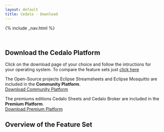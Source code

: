 ```yaml
---
layout: default
title: Cedalo - Download
---
```


<section id="banner" class="banner" role="banner">
<!-- leave unchanged from here  --> 
    {% include _nav.html %}      
    <div class="container-fluid">
        <div class="row flex-start" class="align-items: flex-start;">
            <div class="col-md-12">
                <div class="banner-spacer">
                    <p>&nbsp;</p>
                </div>
            </div>
<!-- until here for nav menus to work smoothly  -->
            <div class="col-md-10 col-md-offset-1 downloadpage downloadpage-intro text-center">
                <h1 class="section-header">Download the Cedalo Platform</h1>
                 <p>Click on the download page of your choice and follow the intructions for your operating system. To compare the feature sets just <a href="#feature-set">click here</a></p>
            </div>
            <div class="col-md-6 col-md-offset-1 text-center">
                <p>The Open-Source projects Eclipse Streamsheets and Eclipse Mosquitto are included in the <b>Community Platform</b>.<br />
                <a href="https://docs.cedalo.com/installation/community-edition.html" class="btn btn-large">Download Community Platform</a></p>
            </div>
            <div class="col-md-6 col-md-offset-1 text-center">
                <p>The premiums editions Cedalo Sheets and Cedalo Broker are included in the <b>Premium Platform</b>.<br />
                <a href="https://docs.cedalo.com/installation/premium-edition.html" class="btn btn-large">Download Premium Platform</a></p>
            </div> 
        </div>
    </div>
</section><!-- banner -->

<section id="feature-set" class="products section">
    <div class="container-fluid">
        <div class="row no-padding">
            <div class="col-lg-8 col-md-10 col-sm-12 col-xs-12 col-lg-offset-2 col-md-offset-1">  
                <div class="products-box text-center">
                    <h1>Overview of the Feature Set</h1>
                    <p>&nbsp;</p>
                    <p>&nbsp;</p>
                    <p>&nbsp;</p>
                    <p>&nbsp;</p>
                    <p>&nbsp;</p>
                    <p>&nbsp;</p>
                    <p>&nbsp;</p>
                    <p>&nbsp;</p>
                </div>
            </div>
        </div>
    </div>
</section>



